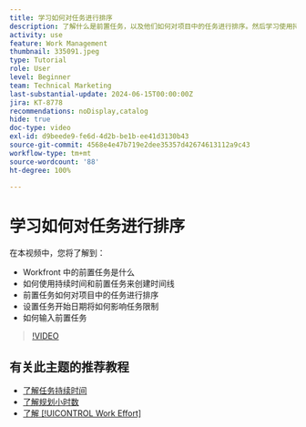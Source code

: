 ```yaml
---
title: 学习如何对任务进行排序
description: 了解什么是前置任务，以及他们如何对项目中的任务进行排序。然后学习使用持续时间和前置任务来创建时间线。
activity: use
feature: Work Management
thumbnail: 335091.jpeg
type: Tutorial
role: User
level: Beginner
team: Technical Marketing
last-substantial-update: 2024-06-15T00:00:00Z
jira: KT-8778
recommendations: noDisplay,catalog
hide: true
doc-type: video
exl-id: d9beede9-fe6d-4d2b-be1b-ee41d3130b43
source-git-commit: 4568e4e47b719e2dee35357d42674613112a9c43
workflow-type: tm+mt
source-wordcount: '88'
ht-degree: 100%

---
```


# 学习如何对任务进行排序

在本视频中，您将了解到：

* Workfront 中的前置任务是什么
* 如何使用持续时间和前置任务来创建时间线
* 前置任务如何对项目中的任务进行排序
* 设置任务开始日期将如何影响任务限制
* 如何输入前置任务

>[!VIDEO](https://video.tv.adobe.com/v/3447330/?quality=12&learn=on&enablevpops&captions=chi_hans)

<!--
Learn more urls
There's a lot more you can learn about predecessors, such as dependency type and lag. [!DNL Workfront] recommends getting the basics down first, then pulling those other features into your project planning. If you're curious, here are some articles about additional functionality.
Overview of task predecessors
Create predecessor relationships by chaining tasks
Creating a predecessor relationship on the task list
Overview of lag types
Overview of task dependency types
-->

## 有关此主题的推荐教程

* [了解任务持续时间](/help/manage-work/tasks/understand-task-durations.md)
* [了解规划小时数](/help/manage-work/tasks/understand-planned-hours.md)
* [了解 [!UICONTROL Work Effort]](/help/manage-work/tasks/understand-work-effort.md)
